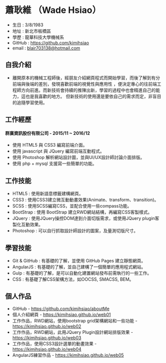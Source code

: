 # 蕭耿維 （Wade Hsiao）

* 生日 : 3/8/1983
* 地址 : 新北市板橋區
* 學歷 : 龍華科技大學機械系
* GitHub : https://github.com/kimihsiao
* email : blair703138@hotmail.com

## 自我介紹

* 離開原本的機械工程師後，經朋友介紹網頁程式而開始學習，而後了解到有分前端與後端的差別，發現喜歡前端的視覺性與應用性
，便決定專心的往前端工程師方向前進。而新技術會持續的推陳出新，學習的過程中也會精進自己的能力，這也是我喜歡的地方。
但新技術的使用還是要依自己的需求而定，非盲目的追隨學習使用。


## 工作經歷

#### 群廣資訊股份有限公司 - 2015/11 ~ 2016/12

* 使用 HTML5 與 CSS3 編寫前端介面。
* 使用 javascript 與 JQuery 編寫前端互動程式。
* 使用 Photoshop 解析網站設計圖，並與UI/UX設計師討論介面排版。
* 使用 php + mysql 支援寫一些簡單的功能。

## 工作技能

* HTML5 : 使用新語意標籤建構網頁。
* CSS3 : 使用CSS3建立微互動動畫效果(Animate、transform、transition)。
* SCSS : 使用SCSS編寫CSS，並配合使用一些compass功能。
* BootStrap : 使用 BootStrap 建立RWD網站結構，再編寫CSS客製樣式。
* JQuery : 使用JQuery操控DOM達到介面切版需求，或使用JQuery plugin客製化互動效果。
* Photoshop : 可以自行抓取設計師設計的圖案，及量測切版尺寸。

## 學習技能

* Git & GitHub : 有基礎的了解，並使用 GitHub Pages 建立靜態網頁。
* AngularJS : 有基礎的了解，並自己建構了一個簡單的應用程式網站。
* Gulp : 有基礎的了解，是可以自動化建置網站發布前需執行的一些工作。
* CSS : 有基礎了解CSS架構方法，如OOCSS, SMACSS, BEM。

## 個人作品

* GitHub - https://github.com/kimihsiao/aboutMe
* 個人介紹網頁 - https://kimihsiao.github.io/web01
* 工作作品，RWD網站，使用bootstrap grid架構網站和一些功能 - https://kimihsiao.github.io/web02
* 工作作品，RWD網站，此用JQuery Plugin設計網站排版效果 - https://kimihsiao.github.io/web03
* 工作作品，使用CSS3設計選單的動畫效果 - https://kimihsiao.github.io/web04
* AngularJS練習作品 - https://kimihsiao.github.io/web05
